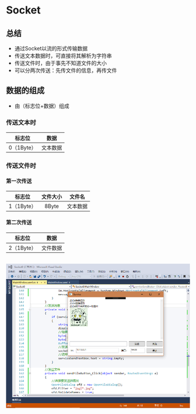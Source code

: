 # Socket
## 总结
* 通过Socket以流的形式传输数据
* 传送文本数据时，可直接将其解析为字符串
* 传送文件时，由于事先不知道文件的大小
* 可以分两次传送：先传文件的信息，再传文件
## 数据的组成
* 由（标志位+数据）组成
### 传送文本时
|标志位|数据|
| :----------: | :-----------:|
| 0（1Byte）| 文本数据 |
### 传送文件时
#### 第一次传送
|标志位|文件大小|文件名|
| :----------: | :----------: | :-----------:|
|1（1Byte）|8Byte|文本数据|
#### 第二次传送
|标志位|数据|
| :----------: | :-----------:|
|2（1Byte）|文件数据 |
## 
![image](https://github.com/Foggydays/Socket/blob/master/Image/%E5%B1%8F%E5%B9%95%E6%88%AA%E5%9B%BE(6).png)
